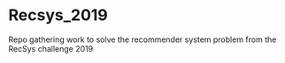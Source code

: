 # Recsys_2019
Repo gathering work to solve the recommender system problem from the RecSys challenge 2019

